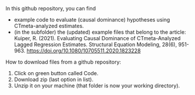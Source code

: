 
In this github repository, you can find 
- example code to evaluate (causal dominance) hypotheses using CTmeta-analyzed estimates.
- (in the subfolder) the (updated) example files that belong to the article:
Kuiper, R. (2021). Evaluating Causal Dominance of CTmeta-Analyzed Lagged Regression Estimates. Structural Equation Modeling, 28(6), 951-963. 
https://doi.org/10.1080/10705511.2020.1823228



How to download files from a github repository:

1. Click on green button called Code.
2. Download zip (last option in list).
3. Unzip it on your machine (that folder is now your working directory).


